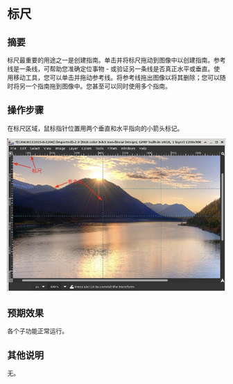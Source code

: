 # 标尺

## 摘要

标尺最重要的用途之一是创建指南。单击并将标尺拖动到图像中以创建指南。参考线是一条线，可帮助您准确定位事物 - 或验证另一条线是否真正水平或垂直。使用移动工具，您可以单击并拖动参考线。将参考线拖出图像以将其删除；您可以随时将另一个指南拖到图像中。您甚至可以同时使用多个指南。

## 操作步骤

在标尺区域，鼠标指针位置用两个垂直和水平指向的小箭头标记。

![标尺-1](./img/标尺-1.png)

## 预期效果

各个子功能正常运行。

## 其他说明

无。

